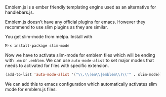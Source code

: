<!--
.. title: emblem-mode for Emacs!
.. slug: emblem-mode-for-emacs
.. date: 2016-07-25 17:32:35 UTC
.. tags: emblem, slim-mode
.. category: tech, programming, emacs
.. link:
.. description: How write emblem in emacs?
.. type: text
-->


Emblem.js is a ember friendly templating engine used as an alternative for handlebars.js.

Emblem.js doesn't have any official plugins for emacs. However they recommend to use slim plugins as they are similar.

You get slim-mode from melpa. Install with

```el
M-x install-package slim-mode
```

Now we have to activate slim-mode for emblem files which will be ending with `.em` or `.emblem`. We can use `auto-mode-alist` to set major modes that needs to activated for files with specific extension.

```lisp
(add-to-list 'auto-mode-alist '("\\.\\(em\\|emblem\\)\\'" . slim-mode))
```

We can add this to emacs configuration which automatically activates slim mode for emblem.js files.
